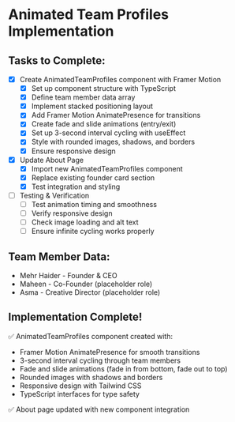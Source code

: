 # Animated Team Profiles Implementation

## Tasks to Complete:

- [x] Create AnimatedTeamProfiles component with Framer Motion
  - [x] Set up component structure with TypeScript
  - [x] Define team member data array
  - [x] Implement stacked positioning layout
  - [x] Add Framer Motion AnimatePresence for transitions
  - [x] Create fade and slide animations (entry/exit)
  - [x] Set up 3-second interval cycling with useEffect
  - [x] Style with rounded images, shadows, and borders
  - [x] Ensure responsive design

- [x] Update About Page
  - [x] Import new AnimatedTeamProfiles component
  - [x] Replace existing founder card section
  - [x] Test integration and styling

- [ ] Testing & Verification
  - [ ] Test animation timing and smoothness
  - [ ] Verify responsive design
  - [ ] Check image loading and alt text
  - [ ] Ensure infinite cycling works properly

## Team Member Data:
- Mehr Haider - Founder & CEO
- Maheen - Co-Founder (placeholder role)
- Asma - Creative Director (placeholder role)

## Implementation Complete!
✅ AnimatedTeamProfiles component created with:
- Framer Motion AnimatePresence for smooth transitions
- 3-second interval cycling through team members
- Fade and slide animations (fade in from bottom, fade out to top)
- Rounded images with shadows and borders
- Responsive design with Tailwind CSS
- TypeScript interfaces for type safety

✅ About page updated with new component integration
